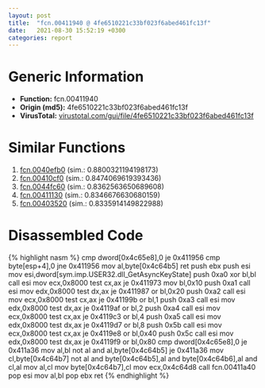 ```yaml
---
layout: post
title:  "fcn.00411940 @ 4fe6510221c33bf023f6abed461fc13f"
date:   2021-08-30 15:52:19 +0300
categories: report
---
```


# Generic Information
- **Function:** fcn.00411940
- **Origin (md5):** 4fe6510221c33bf023f6abed461fc13f
- **VirusTotal:** [virustotal.com/gui/file/4fe6510221c33bf023f6abed461fc13f][virustotal_ref]



# Similar Functions

1. [fcn.0040efb0][similar_1_ref] (sim.: 0.8800321194198173)
2. [fcn.00410cf0][similar_2_ref] (sim.: 0.8474069619393436)
3. [fcn.0044fc60][similar_3_ref] (sim.: 0.8362563650689608)
4. [fcn.00411130][similar_4_ref] (sim.: 0.8346676630680159)
5. [fcn.00403520][similar_5_ref] (sim.: 0.8335914149822988)


# Disassembled Code

{% highlight nasm %}
cmp dword[0x4c65e8],0
je 0x411956
cmp byte[esp+4],0
jne 0x411956
mov al,byte[0x4c64b5]
ret 
push ebx
push esi
mov esi,dword[sym.imp.USER32.dll_GetAsyncKeyState]
push 0xa0
xor bl,bl
call esi
mov ecx,0x8000
test cx,ax
je 0x411973
mov bl,0x10
push 0xa1
call esi
mov edx,0x8000
test dx,ax
je 0x411987
or bl,0x20
push 0xa2
call esi
mov ecx,0x8000
test cx,ax
je 0x41199b
or bl,1
push 0xa3
call esi
mov edx,0x8000
test dx,ax
je 0x4119af
or bl,2
push 0xa4
call esi
mov ecx,0x8000
test cx,ax
je 0x4119c3
or bl,4
push 0xa5
call esi
mov edx,0x8000
test dx,ax
je 0x4119d7
or bl,8
push 0x5b
call esi
mov ecx,0x8000
test cx,ax
je 0x4119e8
or bl,0x40
push 0x5c
call esi
mov edx,0x8000
test dx,ax
je 0x4119f9
or bl,0x80
cmp dword[0x4c65e8],0
je 0x411a36
mov al,bl
not al
and al,byte[0x4c64b5]
je 0x411a36
mov cl,byte[0x4c64b7]
not al
and byte[0x4c64b5],al
and byte[0x4c64b6],al
and cl,al
mov al,cl
mov byte[0x4c64b7],cl
mov ecx,0x4c64d8
call fcn.00411a40
pop esi
mov al,bl
pop ebx
ret 
{% endhighlight %}


[similar_1_ref]: /report/fcn.0040efb0@4fe6510221c33bf023f6abed461fc13f
[similar_2_ref]: /report/fcn.00410cf0@4fe6510221c33bf023f6abed461fc13f
[similar_3_ref]: /report/fcn.0044fc60@4fe6510221c33bf023f6abed461fc13f
[similar_4_ref]: /report/fcn.00411130@4fe6510221c33bf023f6abed461fc13f
[similar_5_ref]: /report/fcn.00403520@4fe6510221c33bf023f6abed461fc13f
[virustotal_ref]: https://www.virustotal.com/gui/file/4fe6510221c33bf023f6abed461fc13f